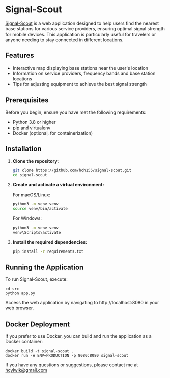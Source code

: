# Signal-Scout 

[Signal-Scout](https://www.signal-scout.com) is a web application designed to help users find the nearest base stations for various service providers, ensuring optimal signal strength for mobile devices. This application is particularly useful for travelers or anyone needing to stay connected in different locations.

## Features

- Interactive map displaying base stations near the user's location
- Information on service providers, frequency bands and base station locations
- Tips for adjusting equipment to achieve the best signal strength

## Prerequisites

Before you begin, ensure you have met the following requirements:

- Python 3.8 or higher
- pip and virtualenv
- Docker (optional, for containerization)

## Installation

1. **Clone the repository:**
   
   ```bash
   git clone https://github.com/hch155/signal-scout.git
   cd signal-scout

2. **Create and activate a virtual environment:**
   
   For macOS/Linux:
   ```bash
   python3 -m venv venv
   source venv/bin/activate
   ```
   For Windows:
   ```bash
   python3 -m venv venv
   venv\Scripts\activate
   ```
   
3. **Install the required dependencies:**
   ```bash
   pip install -r requirements.txt
    ```
## Running the Application

To run Signal-Scout, execute:

    cd src
    python app.py    
    
Access the web application by navigating to http://localhost:8080 in your web browser.

## Docker Deployment 

If you prefer to use Docker, you can build and run the application as a Docker container:
    
    docker build -t signal-scout .
    docker run -e ENV=PRODUCTION -p 8080:8080 signal-scout
    

If you have any questions or suggestions, please contact me at hcylwik@gmail.com

